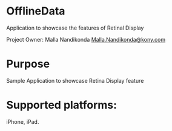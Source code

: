 OfflineData
==================

Application to showcase the features of Retinal Display

Project Owner: Malla Nandikonda <Malla.Nandikonda@kony.com>

# Purpose
Sample Application to showcase Retina Display feature
# Supported platforms:
iPhone, iPad.
